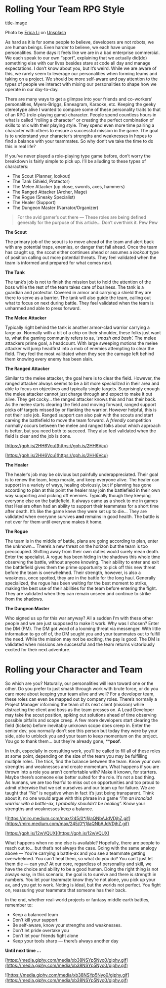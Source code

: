 
# Rolling Your Team RPG Style
[title-image](./images/erica-li-Swd6d6M233k-unsplash.jpg)

Photo by [Erica Li](https://unsplash.com/@sept_pancake) on [Unsplash](https://unsplash.com/?utm_source=medium&utm_medium=referral)

As hard as it is for some people to believe, developers are not robots, we are human beings. Even harder to believe, we each have unique personalities. Some days it feels like we are in a bad enterprise commercial. We each speak to our own “sport”, explaining that we actually did(do) something else with our lives besides stare at code all day and manage expectations. I don’t know about you, but it’s weird. While we are aware of this, we rarely seem to leverage our personalities when forming teams and taking on a project. We should be more self-aware and pay attention to the types of people we interact with mixing our personalities to shape how we operate in our day-to-day.

There are many ways to get a glimpse into your friends and co-workers' personalities, Myers-Briggs, Enneagram, Karaoke, etc. Keeping the geeky stereotype alive I wanted to compare some of these personality traits to that of an RPG (role-playing game) character. People spend countless hours in what is called “rolling a character” or creating the perfect combination of skills to mix with their playing style. They spend even more time pairing a character with others to ensure a successful mission in the game. The goal is to understand your character’s strengths and weaknesses in hopes to find a balance with your teammates. So why don’t we take the time to do this in real life?

If you’ve never played a role-playing type game before, don’t worry the breakdown is fairly simple to pick up. I’ll be alluding to these types of characters:

- The Scout (Planner, lookout)
- The Tank (Shield, Protector)
- The Melee Attacker (up close, swords, axes, hammers)
- The Ranged Attacker (Archer, Mage)
- The Rogue (Sneaky Specialist)
- The Healer (Support)
- The Dungeon Master (Narrator/Organizer)

> For the avid gamer’s out there — These roles are being defined generally for the purpose of this article… Don’t overthink it. Pew Pew

**The Scout**

The primary job of the scout is to move ahead of the team and alert back with any potential traps, enemies, or danger that fall ahead. Once the team has caught up, the scout either continues ahead or assumes a *lookout* type of position calling out more potential threats. They feel validated when the team is informed and prepared for what comes next.

**The Tank**

The tank’s job is not to finish the mission but to hold the attention of the boss while the rest of the team takes care of business. The tank is a guardian and protector. Covered in armor and carrying a shield they are there to serve as a barrier. The tank will also guide the team, calling out what to focus on next during battle. They feel validated when the team is unharmed and able to press forward.

**The Melee Attacker**

Typically right behind the tank is another armor-clad warrior carrying a large ax. Normally with a bit of a chip on their shoulder, these folks just want to, what the gaming community refers to as, ‘*smash and bash’.* The melee attackers prime goal, a headcount. With large sweeping motions the melee attacker will jump headfirst into a mob of enemies attempting to clear the field. They feel the most validated when they see the carnage left behind them knowing every enemy has been slain.

**The Ranged Attacker**

Similar to the melee attacker, the goal here is to clear the field. However, the ranged attacker always seems to be a bit more *specialized* in their area and able to focus on objectives and typically single targets. Surprisingly enough the melee attacker cannot just charge through and expect to make it out alive. They get cocky… the ranged attacker knows this and has their back. As the melee starts clearing the field and moving forward, ranged support picks off targets missed by or flanking the warrior. However helpful, this is not their sole job. Ranged support can also pair with the scouts and start carving the battlefield to move the team forward. A *friendly* competition normally occurs between the melee and ranged folks about which approach is better, but you need both to succeed. They also feel validated when the field is clear and the job is done.

[https://gph.is/2HH6Vcu](https://gph.is/2HH6Vcu)

[https://gph.is/2HH6Vcu](https://gph.is/2HH6Vcu)

**The Healer**

The healer’s job may be obvious but painfully underappreciated. Their goal is to renew the team, keep morale, and keep everyone alive. The healer can support in a variety of ways, healing obviously, but if planning has gone according to plan at this point the healer may join the battlefield in their own way supporting and picking off enemies. Typically though they keeping everyone else on the battlefield. It always came as a shock to me in games that Healers often had an ability to support their teammates for a short time after death. It’s like the game knew they were set up to die… They are validated when everyone survives **and** remains in good health. The battle is not over for them until everyone makes it home.

**The Rogue**

The team is in the middle of battle, plans are going according to plan, enter the unknown… There’s a new threat on the horizon but the team is too preoccupied. Shifting away from their own duties would surely mean death. Enter the specialist. A rogue has been hiding in the shadows this whole time observing the battle, without anyone knowing. Their ability to enter and exit the battlefield gives them the prime opportunity to pick off this new threat before the team is overwhelmed. Their strength, however, is also a weakness, once spotted, they are in the battle for the long haul. Generally specialized, the rogue has been waiting for the best moment to strike, making the best use of their abilities for the team before entering the fight. They are validated when they can remain unseen and continue to strike from the shadows.

**The Dungeon Master**

Who signed us up for this war anyway? All a sudden I’m with these other people and we are just supposed to make it work. Why was I chosen? Enter the DM (PM). The DM got word of a looming threat via messenger. With little information to go off of, the DM sought you and your teammates out to fulfill the need. While the mission may not be exciting, the pay is good. The DM is validated when missions are successful and the team returns victoriously excited for their next adventure.

# **Rolling your Character and Team**

So which are you? Naturally, our personalities will lean toward one or the other. Do you prefer to just smash through work with brute force, or do you care more about keeping your team alive and well? For a developer team, these roles can even be mapped out by company roles. There’s normally a Project Manager informing the team of its next client (mission) while distracting the client and boss as the team presses on. A Lead Developer may take the scout position, spiking out solutions ahead of time observing possible pitfalls and scope creep. A few more developers start clearing the field (tickets) before inevitably unknown scope does creep in. Enter the senior dev, you normally don’t see this person but today they were by your side, able to unblock you and your team to keep momentum on the project. You go to thank them… but they’re already gone, ****poof**.

In truth, especially in consulting work, you’ll be called to fill all of these roles at some point, depending on the size of the team you may be fulfilling multiple roles. The trick, find the balance between the team. Know your own strengths and weaknesses and create momentum. What happens if you are thrown into a role you aren’t comfortable with? Make it known, for starters. Maybe there’s someone else better suited for the role. It’s not a bad thing. As humans, we are too fearful to miss out on opportunities and too proud to admit otherwise that we set ourselves and our team up for failure. We are taught that “No” is negative when in fact it’s just being transparent. Think about it, no one would argue with this phrase in a game *“I’m an Ironclad warrior with a battle-ax, I probably shouldn’t be healing”.* Know your strengths and weaknesses keep a balance.

![https://miro.medium.com/max/245/0*j1jlaQNbAJdVDjhZ.gif](https://miro.medium.com/max/245/0*j1jlaQNbAJdVDjhZ.gif)

[https://gph.is/12wVQUX](https://gph.is/12wVQUX)

What happens when no one else is available? Hopefully, there are people to reach out to… but that’s not always the case. Going with the same analogy above — You’re carrying a battle-ax and you see a teammate getting overwhelmed. You can’t heal them, so what do you do? You can’t just let them die — can you? At our core, regardless of personality and skill, we have the choice and ability to be a good human. Doing the right thing is not always easy, in this scenario, the goal is to survive and there is strength in numbers. You let your teammate know they’re not alone, you pick up your ax, and you get to work. Noting is ideal, but the worlds not perfect. You fight on, reassuring your teammate that someone has their back.

In the end, whether real-world projects or fantasy middle earth battles, remember to:

- Keep a balanced team
- Don’t kill your support
- Be self-aware, know your strengths and weaknesses.
- Don’t let pride overtake you
- Don’t let your friends fight alone
- Keep your tools sharp — there’s always another day

**Until next time …**

[https://media.giphy.com/media/xb38NSYp5Nyo0/giphy.gif](https://media.giphy.com/media/xb38NSYp5Nyo0/giphy.gif)

![https://media.giphy.com/media/xb38NSYp5Nyo0/giphy.gif](https://media.giphy.com/media/xb38NSYp5Nyo0/giphy.gif)